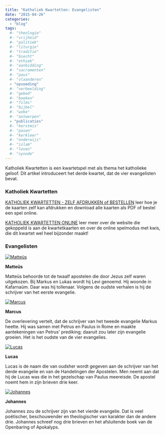 ```yaml
---
title: "Katholiek Kwartetten: Evangelisten"
date: "2015-04-26"
categories: 
  - "blog"
tags:
  #- "theologie"
  #- "vrijheid"
  #- "politiek"
  #- "liturgie"
  #- "traditie"
  #- "biecht"
  #- "ethiek"
  #- "aanbidding"
  #- "sacramenten"
  #- "paus"
  #- "vlaanderen"
  - "opvoeding"
  #- "verbeelding"
  #- "gebed"
  #- "boeken"
  #- "films"
  #- "bijbel"
  #- "woke"
  #- "antwerpen"
  - "publicaties"
  #- "kerstmis"
  #- "pasen"
  #- "kerkleer"
  #- "onderwijs"
  #- "islam"
  #- "leven"
  #- "synode"
---
```


Katholiek Kwartetten is een kwartetspel met als thema het katholieke geloof. Dit artikel introduceert het derde kwartet, dat de vier evangelisten bevat.

### Katholiek Kwartetten

[KATHOLIEK KWARTETTEN - ZELF AFDRUKKEN of BESTELLEN](/katholiek-kwartetten/ "Katholiek Kwartetten") leer hoe je de kaarten zelf kan afdrukken en download alle kaarten als PDF of bestel een spel online.

[KATHOLIEK KWARTETTEN ONLINE](/blog/katholiek-kwartetten/ "Katholiek Kwartetten met online kwis") leer meer over de website die gekoppeld is aan de kwartetkaarten en over de online spelmodus met kwis, die dit kwartet wel heel bijzonder maakt!

### Evangelisten

[![Matteüs](images/kwartet16-pagina009.png)](http://kwartet.gelovenleren.net/evangelisten/matteus)

**Matteüs**

Matteüs behoorde tot de twaalf apostelen die door Jezus zelf waren uitgekozen. Bij Markus en Lukas wordt hij Levi genoemd. Hij woonde in Kafarnaüm. Daar was hij tollenaar. Volgens de oudste verhalen is hij de schrijver van het eerste evangelie.

[![Marcus](images/kwartet16-pagina010.png)](http://kwartet.gelovenleren.net/evangelisten/marcus)

**Marcus**

De overlevering vertelt, dat de schrijver van het tweede evangelie Markus heette. Hij was samen met Petrus en Paulus in Rome en maakte aantekeningen van Petrus' prediking; daaruit zou later zijn evangelie groeien. Het is het oudste van de vier evangelies.

[![Lucas](images/kwartet16-pagina011.png)](http://kwartet.gelovenleren.net/evangelisten/lucas)

**Lucas**

Lucas is de naam die van oudsher wordt gegeven aan de schrijver van het derde evangelie en van de Handelingen der Apostelen. Men neemt aan dat hij de Lucas was die in het gezelschap van Paulus meereisde. De apostel noemt hem in zijn brieven drie keer.

[![Johannes](images/kwartet16-pagina012.png)](http://kwartet.gelovenleren.net/evangelisten/johannes)

**Johannes**

Johannes zou de schrijver zijn van het vierde evangelie. Dat is veel poëtischer, beschouwender en theologischer van karakter dan de andere drie. Johannes schreef nog drie brieven en het afsluitende boek van de Openbaring of Apokalyps.
